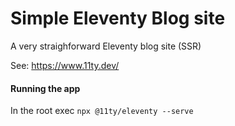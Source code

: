# Simple Eleventy Blog site

A very straighforward Eleventy blog site (SSR)

See: https://www.11ty.dev/

#### Running the app

In the root exec `npx @11ty/eleventy --serve`